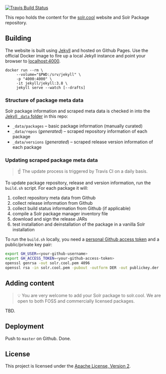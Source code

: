 [![Travis Build Status](https://travis-ci.org/solr-cool/solr-cool.github.io.svg?branch=master)](https://travis-ci.org/github/solr-cool/solr-cool.github.io)

This repo holds the content for the [solr.cool](https://solr.cool) website
and Solr Package repository.

## Building

The website is built using [Jekyll](https://jekyllrb.com/) and
hosted on Github Pages. Use the official Docker image to fire 
up a local Jekyll instance and point your browser to [localhost:4000](http://localhost:4000/).

```
docker run --rm \
     --volume="$PWD:/srv/jekyll" \
     -p "4000:4000" \
     -it jekyll/jekyll:3.8 \
     jekyll serve --watch [--drafts]
```

### Structure of package meta data

Solr package information and scraped meta data is checked in into
the [Jekyll `_data` folder](https://jekyllrb.com/docs/datafiles/)
in this repo:

* `_data/packages` – basic package information (manually curated)
* `_data/repos` (_generated_) – scraped repository information of each package
* `_data/versions` (_generated_) – scraped release version information of each package

### Updating scraped package meta data

> ☝️ The update process is triggered by Travis CI on a daily basis.

To update package repository, release and version information, run
the `build.sh` script. For each package it will:

1. collect repository meta data from Github
1. collect release information from Github
1. collect build status information from Github (if applicable)
1. compile a Solr package manager inventory file
1. download and sign the release JARs
1. test installation and deinstallation of the package in a vanilla Solr installation

To run the `build.sh` locally, you need a [personal Github access token](https://github.com/settings/tokens)
and a public/private key pair:

```bash
export GH_USER=<your-github-username>
export GH_ACCESS_TOKEN=<your-github-access-token>
openssl genrsa -out solr.cool.pem 4096
openssl rsa -in solr.cool.pem -pubout -outform DER -out publickey.der
```

## Adding content

> 💡 You are very welcome to add your Solr package to solr.cool. We
> are open to both FOSS and commercially licensed packages.

TBD.

## Deployment

Push to `master` on Github. Done.

## License

This project is licensed under the [Apache License, Version 2](http://www.apache.org/licenses/LICENSE-2.0.html).